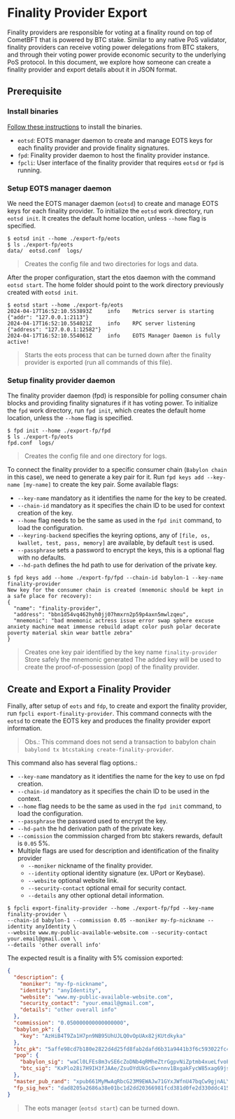 # Finality Provider Export

Finality providers are responsible for voting at a finality round on top of CometBFT that is powered by BTC stake.
Similar to any native PoS validator, finality providers can receive voting power delegations from BTC stakers, and
through their voting power provide economic security to the underlying PoS protocol.
In this document,
we explore how someone can create a finality provider and export details about it in JSON format.

## Prerequisite

### Install binaries

[Follow these instructions](../README.md#2-installation) to install the binaries.

- `eotsd`: EOTS manager daemon to create and manage EOTS keys for each finality provider and provide finality signatures.
- `fpd`: Finality provider daemon to host the finality provider instance.
- `fpcli`: User interface of the finality provider that requires `eotsd` or `fpd` is running.

### Setup EOTS manager daemon

We need the EOTS manager daemon (`eotsd`) to create and manage EOTS keys for each
finality provider. To initialize the `eotsd` work directory, run `eotsd init`.
It creates the default home location, unless `--home` flag is specified.

```shell
$ eotsd init --home ./export-fp/eots
$ ls ./export-fp/eots
data/  eotsd.conf  logs/
```

> Creates the config file and two directories for logs and data.

After the proper configuration, start the etos daemon with the command `eotsd start`.
The home folder should point to the work directory previously created with `eotsd init`.

```shell
$ eotsd start --home ./export-fp/eots
2024-04-17T16:52:10.553893Z     info    Metrics server is starting      {"addr": "127.0.0.1:2113"}
2024-04-17T16:52:10.554021Z     info    RPC server listening    {"address": "127.0.0.1:12582"}
2024-04-17T16:52:10.554061Z     info    EOTS Manager Daemon is fully active!
```

> Starts the eots process that can be turned down after the finality provider is exported
> (run all commands of this file).

### Setup finality provider daemon

The finality provider daemon (fpd) is responsible for polling consumer chain blocks
and providing finality signatures if it has voting power. To initialize the `fpd`
work directory, run `fpd init`, which creates the default home location, unless
the `--home` flag is specified.

```shell
$ fpd init --home ./export-fp/fpd
$ ls ./export-fp/eots
fpd.conf  logs/
```

> Creates the config file and one directory for logs.

To connect the finality provider to a specific consumer chain (`Babylon chain` in this case),
we need to generate a key pair for it. Run `fpd keys add --key-name [my-name]` to create
the key pair. Some available flags:

- `--key-name` mandatory as it identifies the name for the key to be created.
- `--chain-id` mandatory as it specifies the chain ID to be used for context
creation of the key.
- `--home` flag needs to be the same as used in the `fpd init` command,
to load the configuration.
- `--keyring-backend` specifies the keyring options, any of `[file, os, kwallet, test, pass, memory]`
are available, by default `test` is used.
- `--passphrase` sets a password to encrypt the keys, this is a optional flag with no defaults.
- `--hd-path` defines the hd path to use for derivation of the private key.

```shell
$ fpd keys add --home ./export-fp/fpd --chain-id babylon-1 --key-name finality-provider
New key for the consumer chain is created (mnemonic should be kept in a safe place for recovery):
{
  "name": "finality-provider",
  "address": "bbn1d54vq462hyh0jj07hmxrn2p59p4axn5mwlzqeu",
  "mnemonic": "bad mnemonic actress issue error swap sphere excuse anxiety machine meat immense rebuild adapt color push polar decorate poverty material skin wear battle zebra"
}
```

> Creates one key pair identified by the key name `finality-provider`
> Store safely the mnemonic generated
> The added key will be used to create the proof-of-possession (pop) of the finality provider.

## Create and Export a Finality Provider

Finally, after setup of `eots` and `fdp`, to create and export the finality
provider, run `fpcli export-finality-provider`.
This command connects with the `eotsd` to create the EOTS key and
produces the finality provider export information.

> Obs.: This command does not send a transaction to babylon chain `babylond tx btcstaking create-finality-provider`.

This command also has several flag options.:

- `--key-name` mandatory as it identifies the name for the key to use on fpd creation.
- `--chain-id` mandatory as it specifies the chain ID to be used in the context.
- `--home` flag needs to be the same as used in the `fpd init` command,
to load the configuration.
- `--passphrase` the password used to encrypt the key.
- `--hd-path` the hd derivation path of the private key.
- `--comission` the commission charged from btc stakers rewards, default is `0.05` 5%.
- Multiple flags are used for description and identification of the finality provider
  - `--moniker` nickname of the finality provider.
  - `--identity` optional identity signature (ex. UPort or Keybase).
  - `--website` optional website link.
  - `--security-contact` optional email for security contact.
  - `--details` any other optional detail information.

```shell
$ fpcli export-finality-provider --home ./export-fp/fpd --key-name finality-provider \
--chain-id babylon-1 --commission 0.05 --moniker my-fp-nickname --identity anyIdentity \
--website www.my-public-available-website.com --security-contact your.email@gmail.com \
--details 'other overall info'
```

The expected result is a finality with 5% comission exported:

```json
{
  "description": {
    "moniker": "my-fp-nickname",
    "identity": "anyIdentity",
    "website": "www.my-public-available-website.com",
    "security_contact": "your.email@gmail.com",
    "details": "other overall info"
  },
  "commission": "0.050000000000000000",
  "babylon_pk": {
    "key": "AzHiB4T9Za1H7pn9NB95UhUJLQ0vOpUAx82jKUtdkyka"
  },
  "btc_pk": "5affe98cd7b180e2822d4d25fd8fab2dafd6b31a9441b3f6c593022fc4d30e5a",
  "pop": {
    "babylon_sig": "waCl0LFEs8m3vSE6cZoDNb4qRMheZtrGgpvNiZptmb4xueLfvoP8y/b2MqOlBiBSsmfypYni468eICGsO0ITmA==",
    "btc_sig": "KxPlo28i7H9IH3fJAAe/ZsuOYdUkGcEw+nnv1BxgakFycW85xag69js6Q5zmvuO++MFh0JbbZq+lTjneE9tosQ=="
  },
  "master_pub_rand": "xpub661MyMwAqRbcG23M9EWAJw71GYxJWfnU47bqCw9gjnALYB1vPQkG6cnkkxyU1LriBi5JXCZb8XK2r454NSnPRrdVxaZNJs9bVKdj4ff3NkC",
  "fp_sig_hex": "dad8205a2686a38e01bc1d2dd20366981fcd381d0fe2d330ddc415dcb8f507e6407672aac39d121f2d3683ed8ad7bd53241047a1c28d7b163db7c4c5256bc1ba"
}
```

> The eots manager (`eotsd start`) can be turned down.
